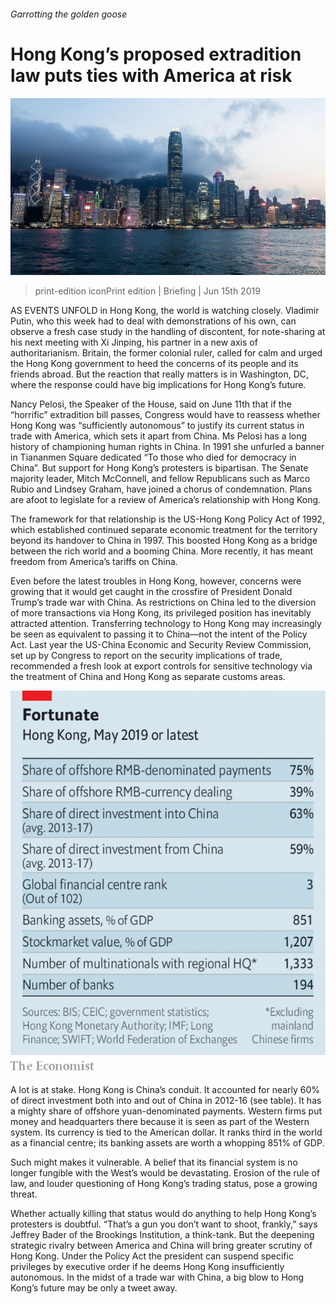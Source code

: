 ###### Garrotting the golden goose

# Hong Kong’s proposed extradition law puts ties with America at risk 

![image](images/20190615_fbp501.jpg) 

> print-edition iconPrint edition | Briefing | Jun 15th 2019 

AS EVENTS UNFOLD in Hong Kong, the world is watching closely. Vladimir Putin, who this week had to deal with demonstrations of his own, can observe a fresh case study in the handling of discontent, for note-sharing at his next meeting with Xi Jinping, his partner in a new axis of authoritarianism. Britain, the former colonial ruler, called for calm and urged the Hong Kong government to heed the concerns of its people and its friends abroad. But the reaction that really matters is in Washington, DC, where the response could have big implications for Hong Kong’s future. 

Nancy Pelosi, the Speaker of the House, said on June 11th that if the “horrific” extradition bill passes, Congress would have to reassess whether Hong Kong was “sufficiently autonomous” to justify its current status in trade with America, which sets it apart from China. Ms Pelosi has a long history of championing human rights in China. In 1991 she unfurled a banner in Tiananmen Square dedicated “To those who died for democracy in China”. But support for Hong Kong’s protesters is bipartisan. The Senate majority leader, Mitch McConnell, and fellow Republicans such as Marco Rubio and Lindsey Graham, have joined a chorus of condemnation. Plans are afoot to legislate for a review of America’s relationship with Hong Kong. 

The framework for that relationship is the US-Hong Kong Policy Act of 1992, which established continued separate economic treatment for the territory beyond its handover to China in 1997. This boosted Hong Kong as a bridge between the rich world and a booming China. More recently, it has meant freedom from America’s tariffs on China. 

Even before the latest troubles in Hong Kong, however, concerns were growing that it would get caught in the crossfire of President Donald Trump’s trade war with China. As restrictions on China led to the diversion of more transactions via Hong Kong, its privileged position has inevitably attracted attention. Transferring technology to Hong Kong may increasingly be seen as equivalent to passing it to China—not the intent of the Policy Act. Last year the US-China Economic and Security Review Commission, set up by Congress to report on the security implications of trade, recommended a fresh look at export controls for sensitive technology via the treatment of China and Hong Kong as separate customs areas. 

![image](images/20190615_FBC259.png) 

A lot is at stake. Hong Kong is China’s conduit. It accounted for nearly 60% of direct investment both into and out of China in 2012-16 (see table). It has a mighty share of offshore yuan-denominated payments. Western firms put money and headquarters there because it is seen as part of the Western system. Its currency is tied to the American dollar. It ranks third in the world as a financial centre; its banking assets are worth a whopping 851% of GDP. 

Such might makes it vulnerable. A belief that its financial system is no longer fungible with the West’s would be devastating. Erosion of the rule of law, and louder questioning of Hong Kong’s trading status, pose a growing threat. 

Whether actually killing that status would do anything to help Hong Kong’s protesters is doubtful. “That’s a gun you don’t want to shoot, frankly,” says Jeffrey Bader of the Brookings Institution, a think-tank. But the deepening strategic rivalry between America and China will bring greater scrutiny of Hong Kong. Under the Policy Act the president can suspend specific privileges by executive order if he deems Hong Kong insufficiently autonomous. In the midst of a trade war with China, a big blow to Hong Kong’s future may be only a tweet away. 

